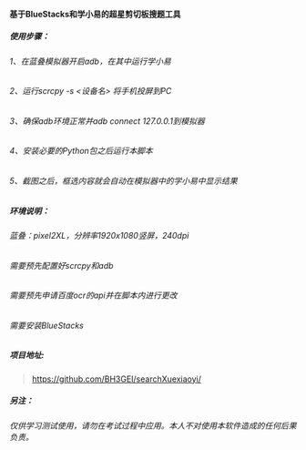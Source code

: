 #### 基于BlueStacks和学小易的超星剪切板搜题工具

##### 使用步骤：
###### 1、在蓝叠模拟器开启adb，在其中运行学小易
###### 2、运行scrcpy -s <设备名> 将手机投屏到PC
###### 3、确保adb环境正常并adb connect 127.0.0.1到模拟器
###### 4、安装必要的Python包之后运行本脚本
###### 5、截图之后，框选内容就会自动在模拟器中的学小易中显示结果

##### 环境说明：
######  蓝叠：pixel2XL，分辨率1920x1080竖屏，240dpi
######  需要预先配置好scrcpy和adb
######  需要预先申请百度ocr的api并在脚本内进行更改
######  需要安装BlueStacks
##### 项目地址:
> https://github.com/BH3GEI/searchXuexiaoyi/

##### 另注：
###### 仅供学习测试使用，请勿在考试过程中应用。本人不对使用本软件造成的任何后果负责。


